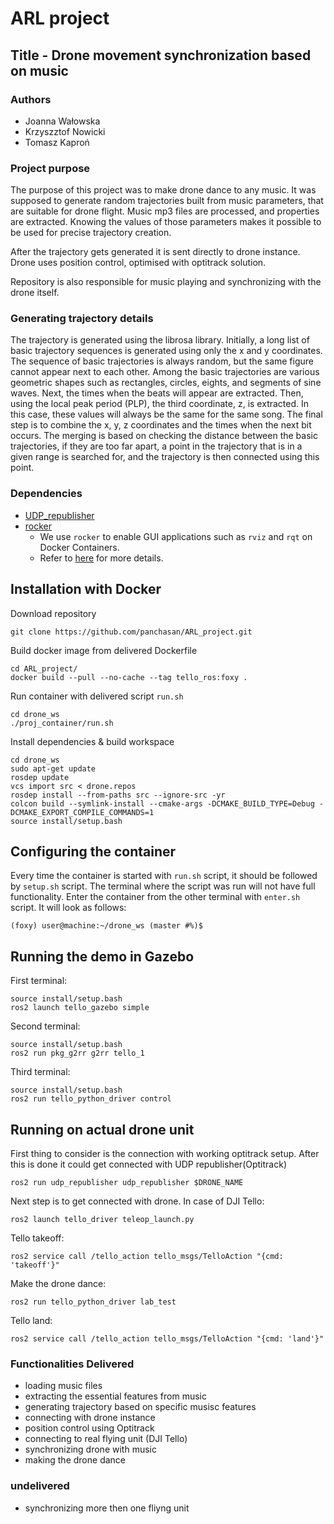 # ARL project

## Title - Drone movement synchronization based on music

### Authors
- Joanna Wałowska
- Krzyszztof Nowicki
- Tomasz Kaproń

### Project purpose
The purpose of this project was to make drone dance to any music. It was supposed to generate random trajectories built from music parameters, that are suitable for drone flight. Music mp3 files are processed, and properties are extracted. Knowing the values of those parameters makes it possible to be used for precise trajectory creation. 

After the trajectory gets generated it is sent directly to drone instance. Drone uses position control, optimised with optitrack solution.

Repository is also responsible for music playing and synchronizing with the drone itself.

### Generating trajectory details
The trajectory is generated using the librosa library. Initially, a long list of basic trajectory sequences is generated using only the x and y coordinates. The sequence of basic trajectories is always random, but the same figure cannot appear next to each other. Among the basic trajectories are various geometric shapes such as rectangles, circles, eights, and segments of sine waves. Next, the times when the beats will appear are extracted. Then, using the local peak period (PLP), the third coordinate, z, is extracted. In this case, these values will always be the same for the same song. The final step is to combine the x, y, z coordinates and the times when the next bit occurs. The merging is based on checking the distance between the basic trajectories, if they are too far apart, a point in the trajectory that is in a given range is searched for, and the trajectory is then connected using this point.

### Dependencies
- [UDP_republisher](https://github.com/Kwach00/UDP_to_ROS2_OptiTrack_republisher)
- [rocker](https://github.com/osrf/rocker)
  - We use `rocker` to enable GUI applications such as `rviz` and `rqt` on Docker Containers.
  - Refer to [here](http://wiki.ros.org/docker/Tutorials/GUI) for more details.

## Installation with Docker

Download repository
```
git clone https://github.com/panchasan/ARL_project.git
```

Build docker image from delivered Dockerfile

```
cd ARL_project/
docker build --pull --no-cache --tag tello_ros:foxy .
```

Run container with delivered script `run.sh`
```
cd drone_ws
./proj_container/run.sh
```

Install dependencies & build workspace
```
cd drone_ws
sudo apt-get update
rosdep update
vcs import src < drone.repos
rosdep install --from-paths src --ignore-src -yr
colcon build --symlink-install --cmake-args -DCMAKE_BUILD_TYPE=Debug -DCMAKE_EXPORT_COMPILE_COMMANDS=1
source install/setup.bash
```

## Configuring the container

Every time the container is started with `run.sh` script, it should be followed by `setup.sh` script. The terminal where the script was run will not have full functionality. Enter the container from the other terminal with `enter.sh` script. It will look as follows:
```
(foxy) user@machine:~/drone_ws (master #%)$
```

## Running the demo in Gazebo
First terminal:
```
source install/setup.bash
ros2 launch tello_gazebo simple
```
Second terminal:
```
source install/setup.bash
ros2 run pkg_g2rr g2rr tello_1
```
Third terminal:
```
source install/setup.bash
ros2 run tello_python_driver control
```

## Running on actual drone unit
First thing to consider is the connection with working optitrack setup. After this is done it could get connected with UDP republisher(Optitrack)
```
ros2 run udp_republisher udp_republisher $DRONE_NAME
```
Next step is to get connected with drone. In case of DJI Tello:
```
ros2 launch tello_driver teleop_launch.py
```
Tello takeoff:
```
ros2 service call /tello_action tello_msgs/TelloAction "{cmd: 'takeoff'}"
```
Make the drone dance:
```
ros2 run tello_python_driver lab_test
```

Tello land:
```
ros2 service call /tello_action tello_msgs/TelloAction "{cmd: 'land'}"
```

### Functionalities Delivered
- loading music files
- extracting the essential features from music
- generating trajectory based on specific musisc features
- connecting with drone instance
- position control using Optitrack
- connecting to real flying unit (DJI Tello)
- synchronizing drone with music
- making the drone dance

### undelivered
- synchronizing more then one fliyng unit
